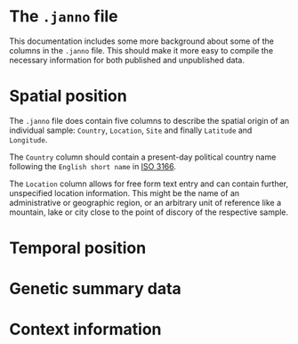 # The `.janno` file 

This documentation includes some more background about some of the columns in the `.janno` file. This should make it more easy to compile the necessary information for both published and unpublished data.

# Spatial position

The `.janno` file does contain five columns to describe the spatial origin of an individual sample:  `Country`, `Location`, `Site` and finally `Latitude` and `Longitude`. 

The `Country` column should contain a present-day political country name following the `English short name` in [ISO 3166](https://www.iso.org/iso-3166-country-codes.html). 

The `Location` column allows for free form text entry and can contain further, unspecified location information. This might be the name of an administrative or geographic region, or an arbitrary unit of reference like a mountain, lake or city close to the point of discory of the respective sample.


 

# Temporal position

# Genetic summary data

# Context information

